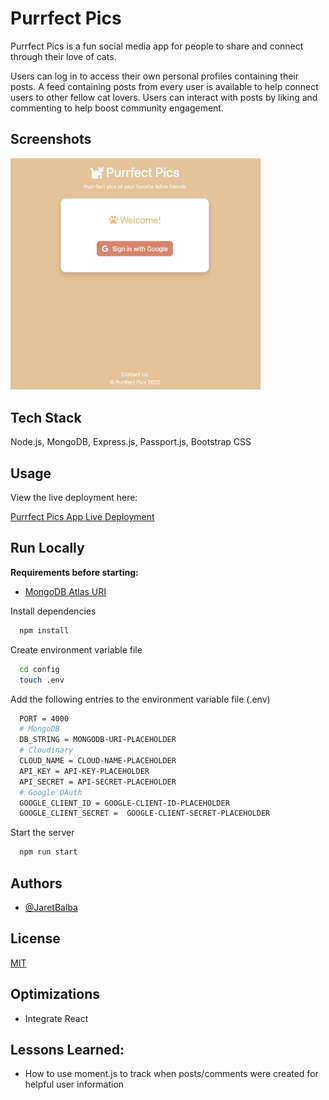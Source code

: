 # Purrfect Pics

Purrfect Pics is a fun social media app for people to share and connect through their love of cats.

Users can log in to access their own personal profiles containing their posts. A feed containing posts from every user is available to help connect users to other fellow cat lovers. Users can interact with posts by liking and commenting to help boost community engagement.

## Screenshots

<img src="./public/imgs/readMe.png" width="400">

## Tech Stack

Node.js, MongoDB, Express.js, Passport.js, Bootstrap CSS

## Usage

View the live deployment here:

[Purrfect Pics App Live Deployment](#)

## Run Locally

**Requirements before starting:**

- [MongoDB Atlas URI](https://www.mongodb.com/atlas/database)

Install dependencies

```bash
  npm install
```

Create environment variable file

```bash
  cd config
  touch .env
```

Add the following entries to the environment variable file (.env)

```bash
  PORT = 4000
  # MongoDB
  DB_STRING = MONGODB-URI-PLACEHOLDER
  # Cloudinary
  CLOUD_NAME = CLOUD-NAME-PLACEHOLDER
  API_KEY = API-KEY-PLACEHOLDER
  API_SECRET = API-SECRET-PLACEHOLDER
  # Google OAuth
  GOOGLE_CLIENT_ID = GOOGLE-CLIENT-ID-PLACEHOLDER
  GOOGLE_CLIENT_SECRET =  GOOGLE-CLIENT-SECRET-PLACEHOLDER
```

Start the server

```bash
  npm run start
```

## Authors

- [@JaretBalba](https://www.github.com/jaretzbalba)

## License

[MIT](https://choosealicense.com/licenses/mit/)

## Optimizations

- Integrate React

## Lessons Learned:

- How to use moment.js to track when posts/comments were created for helpful user information
